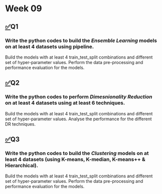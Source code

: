# Week 09

## [✅](https://github.com/shrudex/DSE/blob/main/ML%20Lab/Week%2009/week09%20-%20ensembleLearning%20%5Bpipeline%5D.ipynb)Q1
### Write the python codes to build the _Ensemble Learning_ models on at least 4 datasets using pipeline. 
Build the models with at least 4 train_test_split combinations and different set of hyper-parameter values. Perform the data pre-processing and performance evaluation for the models.

## [✅](https://github.com/shrudex/DSE/blob/main/ML%20Lab/Week%2009/week09%20-%20dimensionalityReduction.ipynb)Q2
### Write the python codes to perform _Dimesnionality Reduction_ on at least 4 datasets using at least 6 techniques.
Build the models with at least 4 train_test_split combinations and different set of hyper-parameter values. Analyse the performance for the different DR techniques.

## [✅](https://github.com/shrudex/DSE/blob/main/ML%20Lab/Week%2009/week09%20-%20clusteringMethods.ipynb)Q3
### Write the python codes to build the _Clustering_ models on at least 4 datasets (using K-means, K-median, K-means++ & Hierarchical).
Build the models with at least 4 train_test_split combinations and different set of hyper-parameter values. Perform the data pre-processing and performance evaluation for the models.
